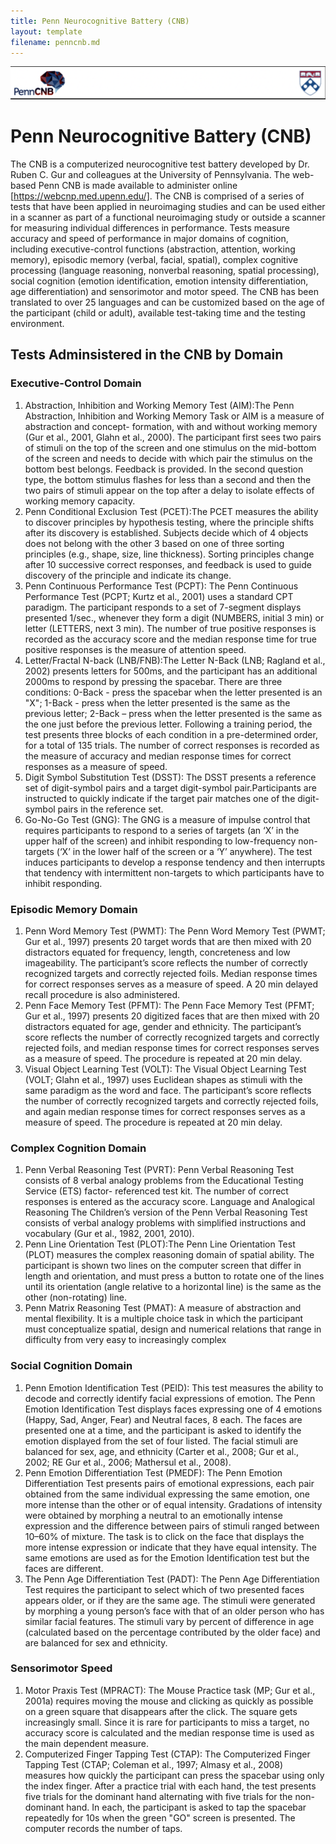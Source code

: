 ```yaml
---
title: Penn Neurocognitive Battery (CNB)
layout: template
filename: penncnb.md
--- 
```


![Header image](/assets/images/CNB_header.png)

# Penn Neurocognitive Battery (CNB)

The CNB is a computerized neurocognitive test battery developed by Dr. Ruben C. Gur and colleagues at the University of Pennsylvania. The web-based Penn CNB is made available to administer online [https://webcnp.med.upenn.edu/]. The CNB is comprised of a series of tests that have been applied in neuroimaging studies and can be used either in a scanner as part of a functional neuroimaging study or outside a scanner for measuring individual differences in performance. Tests measure accuracy and speed of performance in major domains of cognition, including executive-control functions (abstraction, attention, working memory), episodic memory (verbal, facial, spatial), complex cognitive processing (language reasoning, nonverbal reasoning, spatial processing), social cognition (emotion identification, emotion intensity differentiation, age differentiation) and sensorimotor and motor speed. The CNB has been translated to over 25 languages and can be customized based on the age of the participant (child or adult), available test-taking time and the testing environment.

## Tests Adminsistered in the CNB by Domain

### Executive-Control Domain

1. Abstraction, Inhibition and Working Memory Test (AIM):The Penn Abstraction, Inhibition and Working Memory Task or AIM is a measure of abstraction and concept-    formation, with and without working memory (Gur et al., 2001, Glahn et al., 2000). The participant first sees two pairs of stimuli on the top of the screen      and one stimulus on the mid-bottom of the screen and needs to decide with which pair the stimulus on the bottom best belongs. Feedback is provided. In the        second question type, the bottom stimulus flashes for less than a second and then the two pairs of stimuli appear on the top after a delay to isolate effects    of working memory capacity. 
2. Penn Conditional Exclusion Test (PCET):The PCET measures the ability to discover principles by hypothesis testing, where the principle shifts after its          discovery is established. Subjects decide which of 4 objects does not belong with the other 3 based on one of three sorting principles (e.g., shape, size,        line thickness). Sorting principles change after 10 successive correct responses, and feedback is used to guide discovery of the principle and indicate its      change. 
3. Penn Continuous Performance Test (PCPT):
   The Penn Continuous Performance Test (PCPT; Kurtz et al., 2001) uses a standard CPT paradigm. The participant responds to a set of 7-segment displays            presented 1/sec., whenever they form a digit (NUMBERS, initial 3 min) or letter (LETTERS, next 3 min). The number of true positive responses is recorded as      the accuracy score and the median response time for true positive responses is the measure of attention speed.
4. Letter/Fractal N-back (LNB/FNB):The Letter N-Back (LNB; Ragland et al., 2002) presents letters for 500ms, and the participant has an additional 2000ms to        respond by pressing the spacebar. There are three conditions: 0-Back - press the spacebar when the letter presented is an "X"; 1-Back - press when the letter    presented is the same as the previous letter; 2-Back – press when the letter presented is the same as the one just before the previous letter. Following a        training period, the test presents three blocks of each condition in a pre-determined order, for a total of 135 trials. The number of correct responses is        recorded as the measure of accuracy and median response times for correct responses as a measure of speed.
5. Digit Symbol Substitution Test (DSST): The DSST presents a reference set of digit-symbol pairs and a target digit-symbol pair.Participants are instructed to      quickly indicate if the target pair matches one of the digit-symbol pairs in the reference set.
6. Go-No-Go Test (GNG): The GNG is a measure of impulse control that requires participants to respond to a series of targets (an ‘X’ in the upper half of the        screen) and inhibit responding to low-frequency non-targets (‘X’ in the lower half of the screen or a ‘Y’ anywhere). The test induces participants to develop    a response tendency and then interrupts that tendency with intermittent non-targets to which participants have to inhibit responding.

### Episodic Memory Domain

1. Penn Word Memory Test (PWMT):
   The Penn Word Memory Test (PWMT; Gur et al., 1997) presents 20 target words that are then mixed with 20 distractors equated for frequency, length,                concreteness and low imageability. The participant’s score reflects the number of correctly recognized targets and correctly rejected foils. Median response      times for correct responses serves as a measure of speed. A 20 min delayed recall procedure is also administered.
2. Penn Face Memory Test (PFMT):
   The Penn Face Memory Test (PFMT; Gur et al., 1997) presents 20 digitized faces that are then mixed with 20 distractors equated for age, gender and ethnicity.    The participant’s score reflects the number of correctly recognized targets and correctly rejected foils, and median response times for correct responses        serves as a measure of speed. The procedure is repeated at 20 min delay. 
3. Visual Object Learning Test (VOLT):
   The Visual Object Learning Test (VOLT; Glahn et al., 1997) uses Euclidean shapes as stimuli with the same paradigm as the word and face. The participant’s        score reflects the number of correctly recognized targets and correctly rejected foils, and again median response times for correct responses serves as a        measure of speed. The procedure is repeated at 20 min delay. 

### Complex Cognition Domain

1. Penn Verbal Reasoning Test (PVRT): Penn Verbal Reasoning Test consists of 8 verbal analogy problems from the Educational Testing Service (ETS) factor-            referenced test kit. The number of correct responses is entered as the accuracy score. Language and Analogical Reasoning The Children’s version of the Penn      Verbal Reasoning Test consists of verbal analogy problems with simplified instructions and vocabulary (Gur et al., 1982, 2001, 2010).
2. Penn Line Orientation Test  (PLOT):The Penn Line Orientation Test (PLOT) measures the complex reasoning domain of spatial ability. The participant is            shown two lines on the computer screen that differ in length and orientation, and must press a button to rotate one of the lines until its orientation (angle    relative to a horizontal line) is the same as the other (non-rotating) line.
3. Penn Matrix Reasoning Test (PMAT): A measure of abstraction and mental flexibility. It is a multiple choice task in which the participant must                    conceptualize spatial, design and numerical relations that range in difficulty from very easy to increasingly complex


### Social Cognition Domain

1. Penn Emotion Identification Test (PEID): This test measures the ability to decode and correctly identify facial expressions of emotion. The Penn Emotion          Identification Test displays faces expressing one of 4 emotions (Happy, Sad, Anger, Fear) and Neutral faces, 8 each. The faces are presented one at a time,      and the participant is asked to identify the emotion displayed from the set of four listed. The facial stimuli are balanced for sex, age, and ethnicity          (Carter et al., 2008; Gur et al., 2002; RE Gur et al., 2006; Mathersul et al., 2008).
2. Penn Emotion Differentiation Test (PMEDF): The Penn Emotion Differentiation Test presents pairs of emotional expressions, each pair obtained from the same        individual expressing the same emotion, one more intense than the other or of equal intensity. Gradations of intensity were obtained by morphing a neutral to    an emotionally intense expression and the difference between pairs of stimuli ranged between 10–60% of mixture. The task is to click on the face that displays    the more intense expression or indicate that they have equal intensity. The same emotions are used as for the Emotion Identification test but the faces are      different.
3. The Penn Age Differentiation Test (PADT):  The Penn Age Differentiation Test requires the participant to select which of two presented faces appears older, or    if they are the same age. The stimuli were generated by morphing a young person’s face with that of an older person who has similar facial features. The          stimuli vary by percent of difference in age (calculated based on the percentage contributed by the older face) and are balanced for sex and ethnicity.


### Sensorimotor Speed 

1. Motor Praxis Test (MPRACT):
   The Mouse Practice task (MP; Gur et al., 2001a) requires moving the mouse and clicking as quickly as possible on a green square that disappears after the        click. The square gets increasingly small. Since it is rare for participants to miss a target, no accuracy score is calculated and the median response time is    used as the main dependent measure. 
2. Computerized Finger Tapping Test (CTAP): The Computerized Finger Tapping Test (CTAP; Coleman et al., 1997; Almasy et al., 2008) measures how quickly the          participant can press the spacebar using only the index finger. After a practice trial with each hand, the test presents five trials for the dominant hand        alternating with five trials for the non-dominant hand. In each, the participant is asked to tap the spacebar repeatedly for 10s when the green "GO" screen is    presented. The computer records the number of taps.
